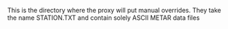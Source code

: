 This is the directory where the proxy will put manual overrides.
They take the name STATION.TXT and contain solely ASCII METAR data files
